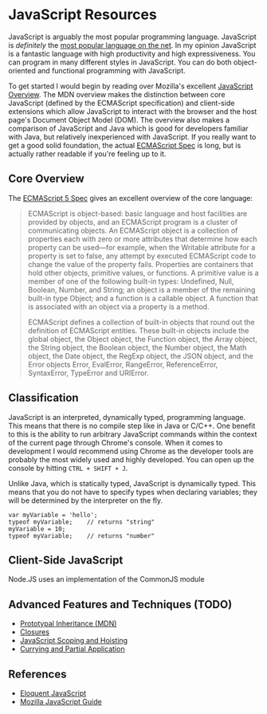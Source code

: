 JavaScript Resources
====================
JavaScript is arguably the most popular programming language. JavaScript is 
*definitely* the [most popular language on the net][web-pro-news]. In my
opinion JavaScript is a fantastic language with high productivity and high
expressiveness. You can program in many different styles in JavaScript.
You can do both object-oriented and functional programming with JavaScript.

To get started I would begin by reading over Mozilla's excellent
[JavaScript Overview][mdn-javascript-overview]. The MDN overview makes the
distinction between core JavaScript (defined by the ECMAScript specification)
and client-side extensions which allow JavaScript to interact with the browser
and the host page's Document Object Model (DOM). The overview also makes
a comparison of JavaScript and Java which is good for developers familiar with
Java, but relatively inexperienced with JavaScript. If you really want to get
a good solid foundation, the actual [ECMAScript Spec][ecmascript-5] is long, but
is actually rather readable if you're feeling up to it.

Core Overview
-------------
The [ECMAScript 5 Spec][ecmascript-5] gives an excellent overview of the core
language:

> ECMAScript is object-based: basic language and host facilities are provided by
> objects, and an ECMAScript program is a cluster of communicating objects. An
> ECMAScript object is a collection of properties each with zero or more
> attributes that determine how each property can be used—for example, when the
> Writable attribute for a property is set to false, any attempt by executed
> ECMAScript code to change the value of the property fails. Properties are
> containers that hold other objects, primitive values, or functions. A
> primitive value is a member of one of the following built-in types:
> Undefined, Null, Boolean, Number, and String; an object is a member of the
> remaining built-in type Object; and a function is a callable object. A
> function that is associated with an object via a property is a method.
> 
> ECMAScript defines a collection of built-in objects that round out the
> definition of ECMAScript entities. These built-in objects include the global
> object, the Object object, the Function object, the Array object, the String
> object, the Boolean object, the Number object, the Math object, the Date
> object, the RegExp object, the JSON object, and the Error objects Error,
> EvalError, RangeError, ReferenceError, SyntaxError, TypeError and URIError.

Classification
--------------
JavaScript is an interpreted, dynamically typed, programming language. This 
means that there is no compile step like in Java or C/C++. One benefit to this
is the ability to run arbitrary JavaScript commands within the context of the
current page through Chrome's console. When it comes to development I would
recommend using Chrome as the developer tools are probably the most widely used
and highly developed. You can open up the console by hitting `CTRL + SHIFT + J`.

Unlike Java, which is statically typed, JavaScript is dynamically typed. This
means that you do not have to specify types when declaring variables; they will
be determined by the interpreter on the fly.

    var myVariable = 'hello';
    typeof myVariable;    // returns "string"
    myVariable = 10;
    typeof myVariable;    // returns "number"

Client-Side JavaScript
----------------------
Node.JS uses an implementation of the CommonJS module 

Advanced Features and Techniques (TODO)
--------------------------------
 - [Prototypal Inheritance (MDN)][mdn-prototypal-inheritance]
 - [Closures][mdn-closures]
 - [JavaScript Scoping and Hoisting][javascript-scoping-hoisting]
 - [Currying and Partial Application][resig-partial-application]

References
-----------
 - [Eloquent JavaScript][eloquent-javascript]
 - [Mozilla JavaScript Guide][mozilla-javascript-guide]

[eloquent-javascript]: http://eloquentjavascript.net/
[mozilla-javascript-guide]: https://developer.mozilla.org/en-US/docs/Web/JavaScript/Guide
[web-pro-news]: http://www.webpronews.com/javascript-leads-the-pack-as-most-popular-programming-language-2012-09
[mdn-javascript-overview]: http://www.webpronews.com/javascript-leads-the-pack-as-most-popular-programming-language-2012-09
[mdn-prototypal-inheritance]: https://developer.mozilla.org/en-US/docs/Web/JavaScript/Guide/Inheritance_and_the_prototype_chain
[mdn-closures]: https://developer.mozilla.org/en-US/docs/Web/JavaScript/Guide/Inheritance_and_the_prototype_chain
[ecmascript-5]: http://www.ecma-international.org/publications/files/ECMA-ST/Ecma-262.pdf

[resig-tutorial]: http://ejohn.org/apps/learn/
[resig-partial-application]: http://ejohn.org/blog/partial-functions-in-javascript/

[javascript-scoping-hoisting]: http://www.adequatelygood.com/JavaScript-Scoping-and-Hoisting.html
